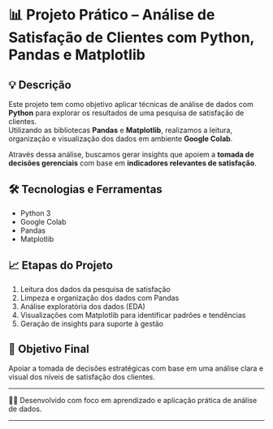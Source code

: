 # 📊 Projeto Prático – Análise de Satisfação de Clientes com Python, Pandas e Matplotlib

## 💡 Descrição

Este projeto tem como objetivo aplicar técnicas de análise de dados com **Python** para explorar os resultados de uma pesquisa de satisfação de clientes.  
Utilizando as bibliotecas **Pandas** e **Matplotlib**, realizamos a leitura, organização e visualização dos dados em ambiente **Google Colab**.

Através dessa análise, buscamos gerar insights que apoiem a **tomada de decisões gerenciais** com base em **indicadores relevantes de satisfação**.

## 🛠️ Tecnologias e Ferramentas

- Python 3
- Google Colab
- Pandas
- Matplotlib

## 📈 Etapas do Projeto

1. Leitura dos dados da pesquisa de satisfação
2. Limpeza e organização dos dados com Pandas
3. Análise exploratória dos dados (EDA)
4. Visualizações com Matplotlib para identificar padrões e tendências
5. Geração de insights para suporte à gestão

## 🎯 Objetivo Final

Apoiar a tomada de decisões estratégicas com base em uma análise clara e visual dos níveis de satisfação dos clientes.

---

👨‍💻 Desenvolvido com foco em aprendizado e aplicação prática de análise de dados.

---
